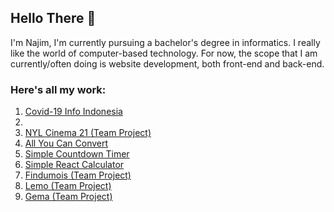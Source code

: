 ## Hello There 🤞

I'm Najim, I'm currently pursuing a bachelor's degree in informatics. I really like the world of computer-based technology. For now, the scope that I am currently/often doing is website development, both front-end and back-end.

### Here's all my work:

1. <a href="https://covid-19-indonesia.vercel.app/" target="_blank">Covid-19 Info Indonesia</a>
2. 
3. [NYL Cinema 21 (Team Project)](https://nyl-cinema21.vercel.app)
4. [All You Can Convert](https://all-you-can-convert-git-main-najimrizky.vercel.app/)
5. [Simple Countdown Timer](https://countdowntimer-week13-najimrizky-git-main-najimrizky.vercel.app/)
6. [Simple React Calculator](https://calculator-nr.najimrizky.vercel.app/)
7. [Findumois (Team Project)](http://findumois.000webhostapp.com/)
8. [Lemo (Team Project)](http://lemobeta.000webhostapp.com/)
9. [Gema (Team Project)](http://gemabeta.000webhostapp.com/)

<!--
**najimRizky/najimRizky** is a ✨ _special_ ✨ repository because its `README.md` (this file) appears on your GitHub profile.

Here are some ideas to get you started:

- 🔭 I’m currently working on ...
- 🌱 I’m currently learning ...
- 👯 I’m looking to collaborate on ...
- 🤔 I’m looking for help with ...
- 💬 Ask me about ...
- 📫 How to reach me: ...
- 😄 Pronouns: ...
- ⚡ Fun fact: ...
-->
